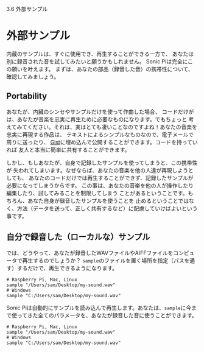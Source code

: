 3.6 外部サンプル

# 外部サンプル

内蔵のサンプルは、すぐに使用でき、再生することができる一方で、
あなたは別に録音された音を試してみたいと願うかもしれません。
Sonic Piは完全にこの願いを叶えます。
まずは、あなたの部品（録音した音）の携帯性について、確認してみましょう。


## Portability

あなたが、内臓のシンセやサンプルだけを使って作曲した場合、
コードだけがは、あなたが音楽を忠実に再生ために必要なものになります。でもちょっと
考えてみてください。それは、実はとても凄いことなのですよね！あなたの音楽を忠実に再現する作品は、
テキストによるシンプルなものなので、電子メールで周りに送ったり、
[Gist](https://gist.github.com)に埋め込んで公開することができます。コードを持っていれば
友人と本当に簡単に共有することができます。

しかし、もしあなたが、自身で記録したサンプルを使ってしまうと、この携帯性が
失われてしまいます。なぜならば、あなたの音楽を他の人達が再現しようとしても、
あなたのコードだけでは再生することができず、記録したサンプルが必要になってしまうからです。
この事は、あなたの音楽を他の人が操作したり編集したり、試してみることを制限してしまう
ことがあるということです。もちろん、あなた自身が録音したサンプルを使うことを
止めるということではなく、方法（データを送って、正しく共有するなど）に配慮していけばよいという事です。


## 自分で録音した（ローカルな）サンプル

では、どうやって、あなたが録音したWAVファイルやAIFFファイルをコンピュータで再生するのでしょうか？
`sample`のファイルを置く場所を指定（パスを通す）するだけで、再生できるようになります。

```
# Raspberry Pi, Mac, Linux
sample "/Users/sam/Desktop/my-sound.wav"
# Windows
sample "C:/Users/sam/Desktop/my-sound.wav"
```

Sonic Piは自動的にサンプルを読み込んで再生します。あなたは、`sample`に今まで使ってきた全てのパラメータを、あなたが録音した音に使うことができます。

```
# Raspberry Pi, Mac, Linux
sample "/Users/sam/Desktop/my-sound.wav"
# Windows
sample "C:/Users/sam/Desktop/my-sound.wav"
```
